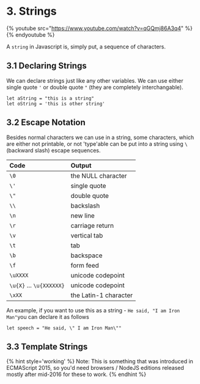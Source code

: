 # 3. Strings

{% youtube src="https://www.youtube.com/watch?v=qGQmj86A3q4" %}
{% endyoutube %}

A `string` in Javascript is, simply put, a sequence of characters. 

## 3.1 Declaring Strings

We can declare strings just like any other variables. We can use either single quote `'` or double quote `"` \(they are completely interchangable\). 

```
let aString = "this is a string"
let oString = 'this is other string'
```



## 3.2 Escape Notation

Besides normal characters we can use in a string, some characters, which are either not printable, or not 'type'able can be put into a string using `\` \(backward slash\) escape sequences.   


| Code | Output |
| :--- | :--- |
| `\0` | the NULL character |
| `\'` | single quote |
| `\"` | double quote |
| `\\` | backslash |
| `\n` | new line |
| `\r` | carriage return |
| `\v` | vertical tab |
| `\t` | tab |
| `\b` | backspace |
| `\f` | form feed |
| `\uXXXX` | unicode codepoint |
| `\u{X}` ... `\u{XXXXXX}` | unicode codepoint |
| `\xXX` | the Latin-1 character |

An example, if you want to use this as a string - `He said, "I am Iron Man"`you can declare it as follows

```
let speech = "He said, \" I am Iron Man\""
```

## 3.3 Template Strings 

{% hint style='working' %}
Note: This is something that was introduced in ECMAScript 2015, so you'd need browsers / NodeJS editions released mostly after mid-2016 for these to work.
{% endhint %}



